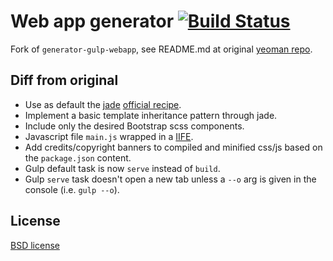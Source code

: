 # Web app generator [![Build Status](https://secure.travis-ci.org/yeoman/generator-gulp-webapp.svg?branch=master)](http://travis-ci.org/yeoman/generator-gulp-webapp)

Fork of `generator-gulp-webapp`, see README.md at original [yeoman repo](https://github.com/yeoman/generator-gulp-webapp).

## Diff from original
 - Use as default the [jade](http://jade-lang.com/) [official recipe](https://github.com/yeoman/generator-gulp-webapp/blob/master/docs/recipes/jade.md).
 - Implement a basic template inheritance pattern through jade.
 - Include only the desired Bootstrap scss components.
 - Javascript file `main.js` wrapped in a [IIFE](http://benalman.com/news/2010/11/immediately-invoked-function-expression/).
 - Add credits/copyright banners to compiled and minified css/js based on the `package.json` content.
 - Gulp default task is now `serve` instead of `build`.
 - Gulp `serve` task doesn't open a new tab unless a `--o` arg is given in the console (i.e. `gulp --o`).


## License

[BSD license](http://opensource.org/licenses/bsd-license.php)
